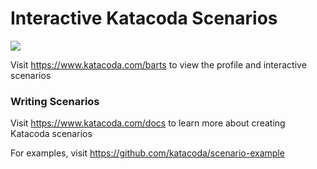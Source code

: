 # Interactive Katacoda Scenarios

[![](http://shields.katacoda.com/katacoda/barts/count.svg)](https://www.katacoda.com/barts "Get your profile on Katacoda.com")

Visit https://www.katacoda.com/barts to view the profile and interactive scenarios

### Writing Scenarios
Visit https://www.katacoda.com/docs to learn more about creating Katacoda scenarios

For examples, visit https://github.com/katacoda/scenario-example
